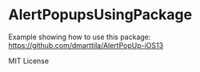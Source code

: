 # AlertPopupsUsingPackage

Example showing how to use this package: https://github.com/dmarttila/AlertPopUp-iOS13

MIT License
